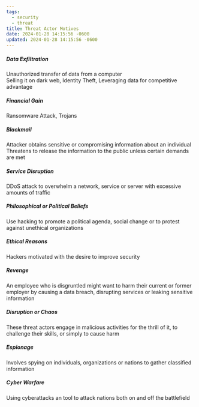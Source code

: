 ```yaml
---
tags:
  - security
  - threat
title: Threat Actor Motives
date: 2024-01-28 14:15:56 -0600
updated: 2024-01-28 14:15:56 -0600
---
```


##### Data Exfiltration
Unauthorized transfer of data from a computer  
Selling it on dark web, Identity Theft, Leveraging data for competitive advantage

##### Financial Gain  
Ransomware Attack, Trojans

##### Blackmail  
Attacker obtains sensitive or compromising information about an individual  
Threatens to release the information to the public unless certain demands are met  

##### Service Disruption  
DDoS attack to overwhelm a network, service or server with excessive amounts of traffic  

##### Philosophical or Political Beliefs  
Use hacking to promote a political agenda, social change or to protest against unethical organizations

##### Ethical Reasons  
Hackers motivated with the desire to improve security

##### Revenge  
An employee who is disgruntled might want to harm their current or former employer by causing a data breach, disrupting services or leaking sensitive information  

##### Disruption or Chaos  
These threat actors engage in malicious activities for the thrill of it, to challenge their skills, or simply to cause harm  

##### Espionage  
Involves spying on individuals, organizations or nations to gather classified information   

##### Cyber Warfare  
Using cyberattacks an tool to attack nations both on and off the battlefield
